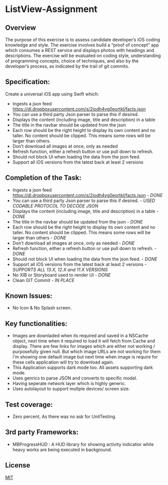# ListView-Assignment
 
 
 ## Overview

 The purpose of this exercise is to assess candidate developer’s iOS coding knowledge and style. The exercise involves build a “proof of concept” app which consumes a REST service and displays photos with headings and descriptions. The exercise will be evaluated on coding style, understanding of programming concepts, choice of techniques, and also by the developer’s process, as indicated by the trail of git commits.


 ## Specification:

 Create a universal iOS app using Swift which:
 - Ingests a json feed https://dl.dropboxusercontent.com/s/2iodh4vg0eortkl/facts.json
 - You can use a third party Json parser to parse this if desired.
 - Displays the content (including image, title and description) in a table
 - The title in the navbar should be updated from the json
 - Each row should be the right height to display its own content and no taller. No content should be clipped. This means some rows will be larger than others.
 - Don’t download all images at once, only as needed
 - Refresh function, either a refresh button or use pull down to refresh.
 - Should not block UI when loading the data from the json feed.
 - Support all iOS versions from the latest back at least 2 versions


 ## Completion of the Task: 
 - Ingests a json feed https://dl.dropboxusercontent.com/s/2iodh4vg0eortkl/facts.json -  *DONE*
 - You can use a third party Json parser to parse this if desired. - *USED CODABLE PROTOCOL TO DECODE JSON*
 - Displays the content (including image, title and description) in a table -  *DONE*
 - The title in the navbar should be updated from the json -  *DONE*
 - Each row should be the right height to display its own content and no taller. No content should be clipped. This means some rows will be larger than others -  *DONE*
 - Don’t download all images at once, only as needed -  *DONE*
 - Refresh function, either a refresh button or use pull down to refresh. -  *DONE*
 - Should not block UI when loading the data from the json feed. -  *DONE*
 - Support all iOS versions from the latest back at least 2 versions -  *SUPPORTS ALL 13.X, 12.X and 11.X VERSIONS*
 - No XIB or Storyboard used to render UI - *DONE*
 - Clean GIT Commit - *IN PLACE*
 

 ## Known Issues: 
 - No Icon & No Splash screen.


 ## Key functionalities: 
 - Images are downladed when its required and saved in a NSCache object, next time when it required to load it will fetch from Cache and display. There are few links for images which are either not working / purposefully given null. But which image URLs are not working for them i'm showing one default image but next time when image is require for these cells application will try to download again.
 - This Application supports dark mode too. All assets supporting dark mode. 
 - Uses genrics to parse JSON and converts to specific model. 
 - Having seperate network layer which is highly generic. 
 - Uses autolayout to support multple devices/ screen size.


 ## Test coverage: 
 - Zero percent, As there was no ask for UnitTesting. 


 ## 3rd party Frameworks: 
 - MBProgressHUD : A HUD library for showing activity indicatior while heavy works are being executed in background.


 ## License
 [MIT](https://choosealicense.com/licenses/mit/)
